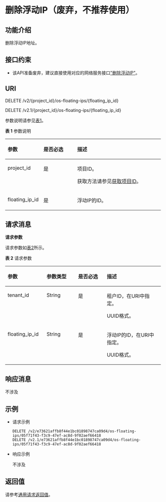 # 删除浮动IP（废弃，不推荐使用）<a name="ZH-CN_TOPIC_0065820819"></a>

## 功能介绍<a name="zh-cn_topic_0057972674_section41330139"></a>

删除浮动IP地址。

## 接口约束<a name="zh-cn_topic_0057972674_section59406944"></a>

-   该API准备废弃，建议直接使用对应的网络服务接口["删除浮动IP"](https://support.huaweicloud.com/api-vpc/zh-cn_topic_0060333024.html)。

## URI<a name="zh-cn_topic_0057972674_section36426933"></a>

DELETE /v2/\{project\_id\}/os-floating-ips/\{floating\_ip\_id\}

DELETE /v2.1/\{project\_id\}/os-floating-ips/\{floating\_ip\_id\}

参数说明请参见[表1](#zh-cn_topic_0057972674_table32475667)。

**表 1**  参数说明

<a name="zh-cn_topic_0057972674_table32475667"></a>
<table><thead align="left"><tr id="zh-cn_topic_0057972674_row44937496"><th class="cellrowborder" valign="top" width="22.24%" id="mcps1.2.4.1.1"><p id="p5187119"><a name="p5187119"></a><a name="p5187119"></a>参数</p>
</th>
<th class="cellrowborder" valign="top" width="21.87%" id="mcps1.2.4.1.2"><p id="p17503500"><a name="p17503500"></a><a name="p17503500"></a>是否必选</p>
</th>
<th class="cellrowborder" valign="top" width="55.88999999999999%" id="mcps1.2.4.1.3"><p id="p8497414"><a name="p8497414"></a><a name="p8497414"></a>描述</p>
</th>
</tr>
</thead>
<tbody><tr id="zh-cn_topic_0057972674_row1664874"><td class="cellrowborder" valign="top" width="22.24%" headers="mcps1.2.4.1.1 "><p id="zh-cn_topic_0057972674_p637140"><a name="zh-cn_topic_0057972674_p637140"></a><a name="zh-cn_topic_0057972674_p637140"></a>project_id</p>
</td>
<td class="cellrowborder" valign="top" width="21.87%" headers="mcps1.2.4.1.2 "><p id="zh-cn_topic_0057972674_p51608407"><a name="zh-cn_topic_0057972674_p51608407"></a><a name="zh-cn_topic_0057972674_p51608407"></a>是</p>
</td>
<td class="cellrowborder" valign="top" width="55.88999999999999%" headers="mcps1.2.4.1.3 "><p id="p37593705"><a name="p37593705"></a><a name="p37593705"></a>项目ID。</p>
<p id="p1180512217438"><a name="p1180512217438"></a><a name="p1180512217438"></a>获取方法请参见<a href="获取项目ID.md">获取项目ID</a>。</p>
</td>
</tr>
<tr id="zh-cn_topic_0057972674_row102094505165"><td class="cellrowborder" valign="top" width="22.24%" headers="mcps1.2.4.1.1 "><p id="zh-cn_topic_0057972674_p620919503165"><a name="zh-cn_topic_0057972674_p620919503165"></a><a name="zh-cn_topic_0057972674_p620919503165"></a>floating_ip_id</p>
</td>
<td class="cellrowborder" valign="top" width="21.87%" headers="mcps1.2.4.1.2 "><p id="zh-cn_topic_0057972674_p32091350111612"><a name="zh-cn_topic_0057972674_p32091350111612"></a><a name="zh-cn_topic_0057972674_p32091350111612"></a>是</p>
</td>
<td class="cellrowborder" valign="top" width="55.88999999999999%" headers="mcps1.2.4.1.3 "><p id="zh-cn_topic_0057972674_p2209205020164"><a name="zh-cn_topic_0057972674_p2209205020164"></a><a name="zh-cn_topic_0057972674_p2209205020164"></a>浮动IP的ID。</p>
</td>
</tr>
</tbody>
</table>

## 请求消息<a name="zh-cn_topic_0057972674_section64900454"></a>

**请求参数**

请求参数如[表2](#zh-cn_topic_0057972674_table66839947)所示。

**表 2**  请求参数

<a name="zh-cn_topic_0057972674_table66839947"></a>
<table><thead align="left"><tr id="zh-cn_topic_0057972674_row55724670"><th class="cellrowborder" valign="top" width="25.03%" id="mcps1.2.5.1.1"><p id="zh-cn_topic_0057972670_p57733603"><a name="zh-cn_topic_0057972670_p57733603"></a><a name="zh-cn_topic_0057972670_p57733603"></a>参数</p>
</th>
<th class="cellrowborder" valign="top" width="20.25%" id="mcps1.2.5.1.2"><p id="zh-cn_topic_0057972670_p45910260"><a name="zh-cn_topic_0057972670_p45910260"></a><a name="zh-cn_topic_0057972670_p45910260"></a>参数类型</p>
</th>
<th class="cellrowborder" valign="top" width="18.44%" id="mcps1.2.5.1.3"><p id="zh-cn_topic_0057972670_p27743545"><a name="zh-cn_topic_0057972670_p27743545"></a><a name="zh-cn_topic_0057972670_p27743545"></a>是否必选</p>
</th>
<th class="cellrowborder" valign="top" width="36.28%" id="mcps1.2.5.1.4"><p id="zh-cn_topic_0057972670_p32634650"><a name="zh-cn_topic_0057972670_p32634650"></a><a name="zh-cn_topic_0057972670_p32634650"></a>描述</p>
</th>
</tr>
</thead>
<tbody><tr id="zh-cn_topic_0057972674_row9223066"><td class="cellrowborder" valign="top" width="25.03%" headers="mcps1.2.5.1.1 "><p id="zh-cn_topic_0057972674_p8870892"><a name="zh-cn_topic_0057972674_p8870892"></a><a name="zh-cn_topic_0057972674_p8870892"></a>tenant_id</p>
</td>
<td class="cellrowborder" valign="top" width="20.25%" headers="mcps1.2.5.1.2 "><p id="zh-cn_topic_0057972674_p47453675"><a name="zh-cn_topic_0057972674_p47453675"></a><a name="zh-cn_topic_0057972674_p47453675"></a>String</p>
</td>
<td class="cellrowborder" valign="top" width="18.44%" headers="mcps1.2.5.1.3 "><p id="zh-cn_topic_0057972674_p18542462"><a name="zh-cn_topic_0057972674_p18542462"></a><a name="zh-cn_topic_0057972674_p18542462"></a>是</p>
</td>
<td class="cellrowborder" valign="top" width="36.28%" headers="mcps1.2.5.1.4 "><p id="zh-cn_topic_0057972674_p25544462"><a name="zh-cn_topic_0057972674_p25544462"></a><a name="zh-cn_topic_0057972674_p25544462"></a>租户ID，在URI中指定。</p>
<p id="p17192101420415"><a name="p17192101420415"></a><a name="p17192101420415"></a>UUID格式。</p>
</td>
</tr>
<tr id="zh-cn_topic_0057972674_row28573568"><td class="cellrowborder" valign="top" width="25.03%" headers="mcps1.2.5.1.1 "><p id="zh-cn_topic_0057972674_p32757653"><a name="zh-cn_topic_0057972674_p32757653"></a><a name="zh-cn_topic_0057972674_p32757653"></a>floating_ip_id</p>
</td>
<td class="cellrowborder" valign="top" width="20.25%" headers="mcps1.2.5.1.2 "><p id="zh-cn_topic_0057972674_p36124251"><a name="zh-cn_topic_0057972674_p36124251"></a><a name="zh-cn_topic_0057972674_p36124251"></a>String</p>
</td>
<td class="cellrowborder" valign="top" width="18.44%" headers="mcps1.2.5.1.3 "><p id="zh-cn_topic_0057972674_p40383225"><a name="zh-cn_topic_0057972674_p40383225"></a><a name="zh-cn_topic_0057972674_p40383225"></a>是</p>
</td>
<td class="cellrowborder" valign="top" width="36.28%" headers="mcps1.2.5.1.4 "><p id="zh-cn_topic_0057972674_p49815832"><a name="zh-cn_topic_0057972674_p49815832"></a><a name="zh-cn_topic_0057972674_p49815832"></a>浮动IP的ID，在URI中指定。</p>
<p id="p1794518647"><a name="p1794518647"></a><a name="p1794518647"></a>UUID格式。</p>
</td>
</tr>
</tbody>
</table>

## 响应消息<a name="zh-cn_topic_0057972674_section47233174"></a>

不涉及

## 示例<a name="zh-cn_topic_0057972674_section22445387"></a>

-   请求示例

    ```
    DELETE /v2/e73621affb8f44e1bc01898747ca09d4/os-floating-ips/05f71f43-f3c9-47ef-ac8d-9f02aef66418
    DELETE /v2.1/e73621affb8f44e1bc01898747ca09d4/os-floating-ips/05f71f43-f3c9-47ef-ac8d-9f02aef66418
    ```

-   响应示例

    不涉及


## 返回值<a name="zh-cn_topic_0092803065_zh-cn_topic_0020212692_section22960139"></a>

请参考[通用请求返回值](通用请求返回值.md)。

